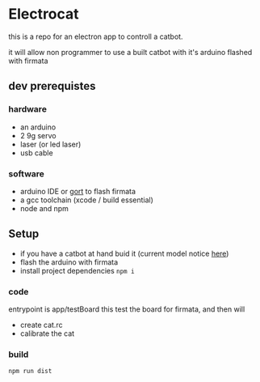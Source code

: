 # Electrocat 

this is a repo for an electron app to controll a catbot.

it will allow non programmer to use a built catbot with it's arduino flashed with firmata

## dev prerequistes
### hardware

- an arduino
- 2 9g servo
- laser (or led laser)
- usb cable

### software

- arduino IDE or [gort](http://gort.io/) to flash firmata
- a gcc toolchain (xcode / build essential)
- node and npm

## Setup

- if you have a catbot at hand buid it (current model notice [here](http://lesnodebots.eu/build.html))
- flash the arduino with firmata
- install project dependencies ```npm i```

### code 

entrypoint is app/testBoard this test the board for firmata, and then will 
- create cat.rc
- calibrate the cat

### build

```npm run dist```

